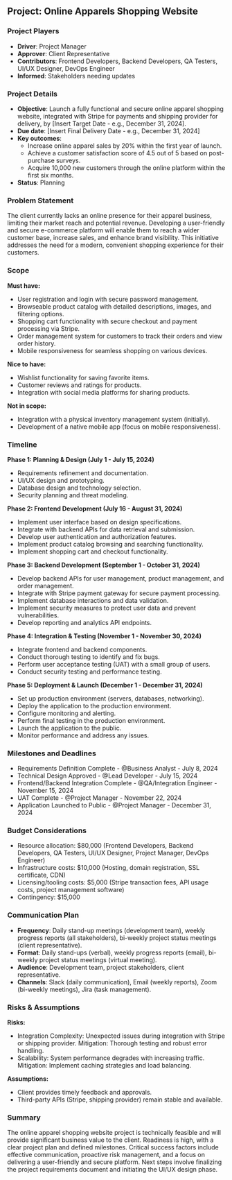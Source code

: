 ## Project: Online Apparels Shopping Website

### Project Players
- **Driver**: Project Manager
- **Approver**: Client Representative
- **Contributors**: Frontend Developers, Backend Developers, QA Testers, UI/UX Designer, DevOps Engineer
- **Informed**: Stakeholders needing updates

### Project Details
- **Objective**: Launch a fully functional and secure online apparel shopping website, integrated with Stripe for payments and shipping provider for delivery, by [Insert Target Date - e.g., December 31, 2024].
- **Due date**: [Insert Final Delivery Date - e.g., December 31, 2024]
- **Key outcomes**:
  - Increase online apparel sales by 20% within the first year of launch.
  - Achieve a customer satisfaction score of 4.5 out of 5 based on post-purchase surveys.
  - Acquire 10,000 new customers through the online platform within the first six months.
- **Status**: Planning

### Problem Statement
The client currently lacks an online presence for their apparel business, limiting their market reach and potential revenue.  Developing a user-friendly and secure e-commerce platform will enable them to reach a wider customer base, increase sales, and enhance brand visibility. This initiative addresses the need for a modern, convenient shopping experience for their customers.

### Scope

**Must have:**
- User registration and login with secure password management.
- Browseable product catalog with detailed descriptions, images, and filtering options.
- Shopping cart functionality with secure checkout and payment processing via Stripe.
- Order management system for customers to track their orders and view order history.
- Mobile responsiveness for seamless shopping on various devices.

**Nice to have:**
- Wishlist functionality for saving favorite items.
- Customer reviews and ratings for products.
- Integration with social media platforms for sharing products.

**Not in scope:**
- Integration with a physical inventory management system (initially).
- Development of a native mobile app (focus on mobile responsiveness).

### Timeline

**Phase 1: Planning & Design (July 1 - July 15, 2024)**
- Requirements refinement and documentation.
- UI/UX design and prototyping.
- Database design and technology selection.
- Security planning and threat modeling.

**Phase 2: Frontend Development (July 16 - August 31, 2024)**
- Implement user interface based on design specifications.
- Integrate with backend APIs for data retrieval and submission.
- Develop user authentication and authorization features.
- Implement product catalog browsing and searching functionality.
- Implement shopping cart and checkout functionality.

**Phase 3: Backend Development (September 1 - October 31, 2024)**
- Develop backend APIs for user management, product management, and order management.
- Integrate with Stripe payment gateway for secure payment processing.
- Implement database interactions and data validation.
- Implement security measures to protect user data and prevent vulnerabilities.
- Develop reporting and analytics API endpoints.

**Phase 4: Integration & Testing (November 1 - November 30, 2024)**
- Integrate frontend and backend components.
- Conduct thorough testing to identify and fix bugs.
- Perform user acceptance testing (UAT) with a small group of users.
- Conduct security testing and performance testing.

**Phase 5: Deployment & Launch (December 1 - December 31, 2024)**
- Set up production environment (servers, databases, networking).
- Deploy the application to the production environment.
- Configure monitoring and alerting.
- Perform final testing in the production environment.
- Launch the application to the public.
- Monitor performance and address any issues.

### Milestones and Deadlines
- Requirements Definition Complete - @Business Analyst - July 8, 2024
- Technical Design Approved - @Lead Developer - July 15, 2024
- Frontend/Backend Integration Complete - @QA/Integration Engineer - November 15, 2024
- UAT Complete - @Project Manager - November 22, 2024
- Application Launched to Public - @Project Manager - December 31, 2024

### Budget Considerations
- Resource allocation: $80,000 (Frontend Developers, Backend Developers, QA Testers, UI/UX Designer, Project Manager, DevOps Engineer)
- Infrastructure costs: $10,000 (Hosting, domain registration, SSL certificate, CDN)
- Licensing/tooling costs: $5,000 (Stripe transaction fees, API usage costs, project management software)
- Contingency: $15,000

### Communication Plan
- **Frequency**: Daily stand-up meetings (development team), weekly progress reports (all stakeholders), bi-weekly project status meetings (client representative).
- **Format**: Daily stand-ups (verbal), weekly progress reports (email), bi-weekly project status meetings (virtual meeting).
- **Audience**: Development team, project stakeholders, client representative.
- **Channels**: Slack (daily communication), Email (weekly reports), Zoom (bi-weekly meetings), Jira (task management).

### Risks & Assumptions
**Risks:**
- Integration Complexity: Unexpected issues during integration with Stripe or shipping provider. Mitigation: Thorough testing and robust error handling.
- Scalability: System performance degrades with increasing traffic. Mitigation: Implement caching strategies and load balancing.

**Assumptions:**
- Client provides timely feedback and approvals.
- Third-party APIs (Stripe, shipping provider) remain stable and available.

### Summary
The online apparel shopping website project is technically feasible and will provide significant business value to the client.  Readiness is high, with a clear project plan and defined milestones. Critical success factors include effective communication, proactive risk management, and a focus on delivering a user-friendly and secure platform. Next steps involve finalizing the project requirements document and initiating the UI/UX design phase.